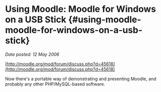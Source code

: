 # Using Moodle: Moodle for Windows on a USB Stick {#using-moodle-moodle-for-windows-on-a-usb-stick}

_Date posted: 12 May 2006_

[http://moodle.org/mod/forum/discuss.php?d=45618](http://moodle.org/mod/forum/discuss.php?d=45618)

Now there's a portable way of demonstrating and presenting Moodle, and probably any other PHP/MySQL-based software.